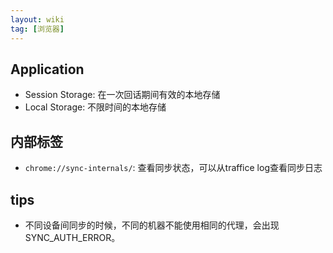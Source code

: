 ```yaml
---
layout: wiki
tag: [浏览器]
---
```


## Application

* Session Storage: 在一次回话期间有效的本地存储
* Local Storage: 不限时间的本地存储


## 内部标签

* `chrome://sync-internals/`: 查看同步状态，可以从traffice log查看同步日志


## tips

* 不同设备间同步的时候，不同的机器不能使用相同的代理，会出现SYNC_AUTH_ERROR。
